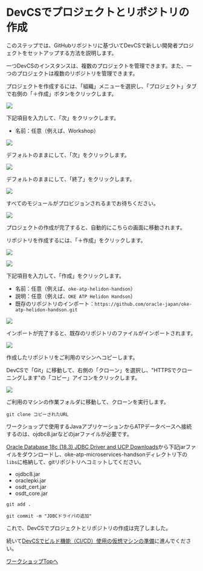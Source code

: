 DevCSでプロジェクトとリポジトリの作成
=========

このステップでは、GitHubリポジトリに基づいてDevCSで新しい開発者プロジェクトをセットアップする方法を説明します。

一つDevCSのインスタンスは、複数のプロジェクトを管理できます。また、一つのプロジェクトは複数のリポジトリを管理できます。

プロジェクトを作成するには、「組織」メニューを選択し、「プロジェクト」タブで右側の「＋作成」ボタンをクリックします。

![](images/1070.jpg "")

下記項目を入力して、「次」をクリックします。

+ 名前：任意（例えば、Workshop）

![](images/1080.jpg)

デフォルトのままにして、「次」をクリックします。

![](images/1090.jpg "")

デフォルトのままにして、「終了」をクリックします。

![](images/1100.jpg)

すべてのモジュールがプロビジョンされるまでお待ちください。

![](images/1110.jpg)

プロジェクトの作成が完了すると、自動的にこちらの画面に移動されます。

リポジトリを作成するには、「＋作成」をクリックします。

![](images/1120.jpg "")

![](images/1115.jpg)

下記項目を入力して、「作成」をクリックします。

+ 名前：任意（例えば、`oke-atp-helidon-handson`）
+ 説明：任意（例えば、`OKE ATP Helidon Handson`）
+ 既存のリポジトリのインポート：`https://github.com/oracle-japan/oke-atp-helidon-handson.git`

![](images/1130.jpg "")

インポートが完了すると、既存のリポジトリのファイルがインポートされます。

![](images/1140.jpg "")

作成したリポジトリをご利用のマシンへコピーします。

DevCSで「Git」に移動して、右側の「クローン」を選択し、"HTTPSでクローニングします"の「コピー」アイコンをクリックします。

![](images/1145.jpg "")

ご利用のマシンの作業フォルダに移動して、クローンを実行します。

```
git clone コピーされたURL
```

ワークショップで使用するJavaアプリケーションからATPデータベースへ接続するのは、ojdbc8.jarなどのjarファイルが必要です。

[Oracle Database 18c (18.3) JDBC Driver and UCP Downloads](https://www.oracle.com/database/technologies/appdev/jdbc-ucp-183-downloads.html)から下記jarファイルをダウンロードし、oke-atp-microservices-handsonディレクトリ下の`libs`に格納して、gitリポジトリへコミットしてください。

+ ojdbc8.jar
+ oraclepki.jar
+ osdt_cert.jar
+ osdt_core.jar

```
git add . 
```
```
git commit -m "JDBCドライバの追加" 
```
これで、DevCSでプロジェクトとリポジトリの作成は完了しました。

続いて[DevCSでビルド機能（CI/CD）使用の仮想マシンの準備](WorkshopGuide400CreateVirtualMachine.md)に進んでください。

[ワークショップTopへ](../README.md)